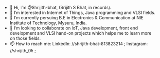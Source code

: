 - 👋 Hi, I’m @Shrijith-bhat, (Srijith S Bhat, in records).
- 👀 I’m interested in Internet of Things, Java programming and VLSI fields.
- 🌱 I’m currently persuing B.E in Electronics & Communication at NIE Institute of Technology, Mysuru, India.
- 💞️ I’m looking to collaborate on IoT, Java development, front end development and VLSI hand-on projects which helps me to learn more on those fields.
- 📫 How to reach me: LinkedIn: //shrijith-bhat-813823214 ; Instagram: //shrijith_05 ; 

<!---
Shrijith-bhat/Shrijith-bhat is a ✨ special ✨ repository because its `README.md` (this file) appears on your GitHub profile.
You can click the Preview link to take a look at your changes.
--->
